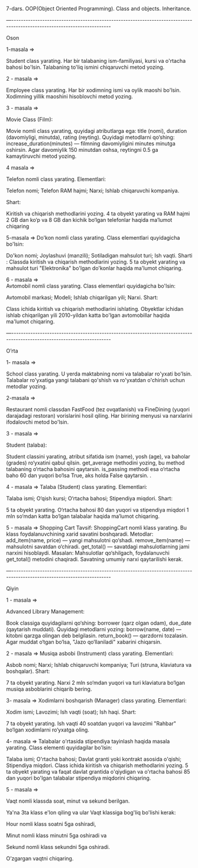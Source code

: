 7-dars. OOP(Object Oriented Programming). Class and objects. Inheritance.

—------------------------------------------------------------------------------------------------------------------------


Oson  

1-masala ⇒

Student class yarating. Har bir talabaning ism-familiyasi, kursi va o'rtacha bahosi bo'lsin. Talabaning to'liq ismini chiqaruvchi metod yozing.


2  -  masala   ⇒

Employee class yarating. Har bir xodimning ismi va oylik maoshi bo'lsin. Xodimning yillik maoshini hisoblovchi metod yozing.


3  -  masala   ⇒ 

   Movie Class (Film):

Movie nomli class yarating, quyidagi atributlarga ega:
title (nomi),
duration (davomiyligi, minutda),
rating (reyting).
Quyidagi metodlarni qo‘shing:
increase_duration(minutes) — filmning davomiyligini minutes minutga oshirsin.
Agar davomiylik 150 minutdan oshsa, reytingni 0.5 ga kamaytiruvchi metod yozing.


4 masala  ⇒  

Telefon nomli class yarating.
Elementlari:

Telefon nomi;
Telefon RAM hajmi;
Narxi;
Ishlab chiqaruvchi kompaniya.

Shart:

Kiritish va chiqarish methodlarini yozing.
4 ta obyekt yarating va RAM hajmi 2 GB dan ko‘p va 8 GB dan kichik bo‘lgan telefonlar haqida ma’lumot chiqaring


5-masala  ⇒
Do'kon nomli class yarating.
Class elementlari quyidagicha bo'lsin:

Do'kon nomi;
Joylashuvi (manzili);
Sotiladigan mahsulot turi;
Ish vaqti.
 Sharti :       Classda kiritish va chiqarish methodlarini yozing. 5 ta obyekt yarating va mahsulot turi "Elektronika" bo'lgan do'konlar haqida ma'lumot chiqaring.


6 -  masala ⇒  
 Avtomobil nomli class yarating.
Class elementlari quyidagicha bo'lsin:

Avtomobil markasi;
Modeli;
Ishlab chiqarilgan yili;
Narxi.
Shart:

Class ichida kiritish va chiqarish methodlarini ishlating. Obyektlar ichidan ishlab chiqarilgan yili 2010-yildan katta bo'lgan avtomobillar haqida ma'lumot chiqaring.






—------------------------------------------------------------------------------------------------------------------------



O’rta


1- masala ⇒

School class yarating. U yerda maktabning nomi va talabalar ro'yxati bo'lsin. Talabalar ro'yxatiga yangi talabani qo'shish va ro'yxatdan o'chirish uchun metodlar yozing.



2-masala ⇒

Restaurant nomli classdan FastFood (tez ovqatlanish) va FineDining (yuqori darajadagi restoran) vorislarini hosil qiling. Har birining menyusi va narxlarini ifodalovchi metod bo'lsin.


3  -  masala  ⇒

  Student (talaba):

Student classini yarating, atribut sifatida ism (name), yosh (age), va baholar (grades) ro‘yxatini qabul qilsin.
get_average methodini yozing, bu method talabaning o‘rtacha bahosini qaytarsin.
is_passing methodi esa o‘rtacha baho 60 dan yuqori bo‘lsa True, aks holda False qaytarsin.
.


4  -   masala  ⇒
 Talaba (Student) class yarating.
Elementlari:

Talaba ismi;
O‘qish kursi;
O‘rtacha bahosi;
Stipendiya miqdori.
Shart:


5 ta obyekt yarating.
O‘rtacha bahosi 80 dan yuqori va stipendiya miqdori 1 mln so‘mdan katta bo‘lgan talabalar haqida ma’lumot chiqaring.


5 - masala ⇒
Shopping Cart
Tavsif:
ShoppingCart nomli klass yarating. Bu klass foydalanuvchining xarid savatini boshqaradi.
Metodlar:
add_item(name, price) — yangi mahsulotni qo‘shadi.
remove_item(name) — mahsulotni savatdan o‘chiradi.
get_total() — savatdagi mahsulotlarning jami narxini hisoblaydi.
Masalan:
Mahsulotlar qo‘shilgach, foydalanuvchi get_total() metodini chaqiradi. Savatning umumiy narxi qaytarilishi kerak.





—------------------------------------------------------------------------------------------------------------------------



Qiyin


1 -  masala  ⇒

  Advanced Library Management:

Book classiga quyidagilarni qo‘shing:
borrower (qarz olgan odam),
due_date (qaytarish muddati).
Quyidagi metodlarni yozing:
borrow(name, date) — kitobni qarzga olingan deb belgilasin.
return_book() — qarzdorni tozalasin.
Agar muddat o‘tgan bo‘lsa, "Jazo qo‘llaniladi" xabarini chiqarsin.


2 -  masala  ⇒
 Musiqa asbobi (Instrument) class yarating.
Elementlari:

Asbob nomi;
Narxi;
Ishlab chiqaruvchi kompaniya;
Turi (struna, klaviatura va boshqalar).
Shart:

7 ta obyekt yarating.
Narxi 2 mln so‘mdan yuqori va turi klaviatura bo‘lgan musiqa asboblarini chiqarib bering.


3-  masala  ⇒
  Xodimlarni boshqarish (Manager) class yarating.
Elementlari:

Xodim ismi;
Lavozimi;
Ish vaqti (soat);
Ish haqi.
Shart:

7 ta obyekt yarating.
Ish vaqti 40 soatdan yuqori va lavozimi "Rahbar" bo‘lgan xodimlarni ro‘yxatga oling.


4-  masala ⇒ 
Talabalar o'rtasida stipendiya tayinlash haqida masala yarating.
Class elementi quyidagilar bo'lsin:

Talaba ismi;
O'rtacha bahosi;
Davlat granti yoki kontrakt asosida o'qishi;
Stipendiya miqdori.
Class ichida kiritish va chiqarish methodlarini yozing. 5 ta obyekt yarating va faqat davlat grantida o'qiydigan va o'rtacha bahosi 85 dan yuqori bo'lgan talabalar stipendiya miqdorini chiqaring.


5  - masala  ⇒

Vaqt nomli klassda soat, minut va sekund berilgan.

Ya'na 3ta klass e'lon qiling va ular Vaqt klassiga bog'liq bo'lishi kerak:

Hour nomli klass soatni 5ga oshiradi,

Minut nomli klass minutni 5ga oshiradi va

Sekund nomli klass sekundni 5ga oshiradi.

O’zgargan vaqtni chiqaring.

